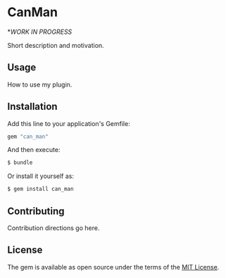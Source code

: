 # CanMan

**WORK IN PROGRESS*

Short description and motivation.

## Usage
How to use my plugin.

## Installation
Add this line to your application's Gemfile:

```ruby
gem "can_man"
```

And then execute:
```bash
$ bundle
```

Or install it yourself as:
```bash
$ gem install can_man
```

## Contributing
Contribution directions go here.

## License
The gem is available as open source under the terms of the [MIT License](https://opensource.org/licenses/MIT).
